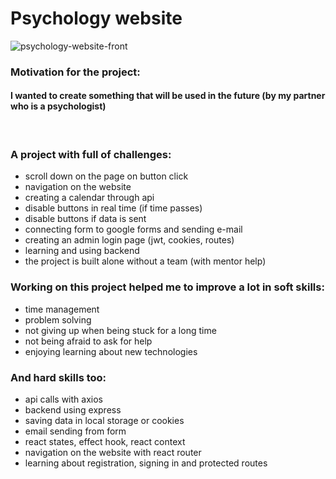# **Psychology website**

![psychology-website-front](https://user-images.githubusercontent.com/102076693/214838554-e2d6c7d6-e618-4d47-99a3-ad7e4fbd635e.jpg)

### **Motivation for the project:**

#### I wanted to create something that will be used in the future (by my partner who is a psychologist)

</br>

### **A project with full of challenges:**

- scroll down on the page on button click
- navigation on the website
- creating a calendar through api
- disable buttons in real time (if time passes)
- disable buttons if data is sent
- connecting form to google forms and sending e-mail
- creating an admin login page (jwt, cookies, routes)
- learning and using backend
- the project is built alone without a team (with mentor help)

### **Working on this project helped me to improve a lot in soft skills:**

- time management
- problem solving
- not giving up when being stuck for a long time
- not being afraid to ask for help
- enjoying learning about new technologies

### **And hard skills too:**

- api calls with axios
- backend using express
- saving data in local storage or cookies
- email sending from form
- react states, effect hook, react context
- navigation on the website with react router
- learning about registration, signing in and protected routes
